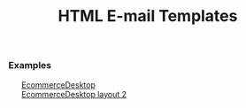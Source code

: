 <h1 align="center">
<br>

HTML E-mail Templates  
<br>

</h1>

### Examples

<ul style="list-style:none">

   <li><a href="https://github.com/eltoncampos1/E-mail-templates-HTML/tree/main/EcommerceDesktop"> EcommerceDesktop</a></li>
   <li><a href="https://github.com/eltoncampos1/E-mail-templates-HTML/tree/main/EccomerceLayout2"> EcommerceDesktop layout 2</a></li>

   </ul>
